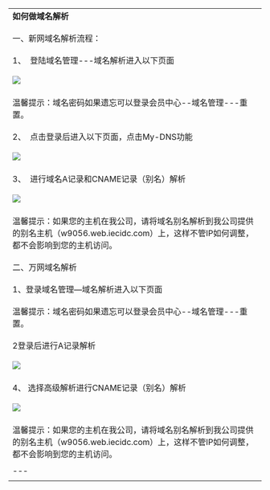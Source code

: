 |   |
|---|
|**如何做域名解析**<br><br>一、新网域名解析流程：<br><br>1、  登陆域名管理---域名解析进入以下页面<br><br>![](file:///C:\Users\zzqss\AppData\Local\Temp\ksohtml8680\wps9.png) <br><br>温馨提示：域名密码如果遗忘可以登录会员中心--域名管理---重置。<br><br>2、  点击登录后进入以下页面，点击My-DNS功能<br><br>![](file:///C:\Users\zzqss\AppData\Local\Temp\ksohtml8680\wps10.png) <br><br>3、  进行域名A记录和CNAME记录（别名）解析<br><br>![](file:///C:\Users\zzqss\AppData\Local\Temp\ksohtml8680\wps11.png) <br><br>温馨提示：如果您的主机在我公司，请将域名别名解析到我公司提供的别名主机（w9056.web.iecidc.com）上，这样不管IP如何调整，都不会影响到您的主机访问。<br><br>二、万网域名解析<br><br>1、登录域名管理—域名解析进入以下页面<br><br>温馨提示：域名密码如果遗忘可以登录会员中心--域名管理---重置。<br><br>2登录后进行A记录解析<br><br>![](file:///C:\Users\zzqss\AppData\Local\Temp\ksohtml8680\wps12.png) <br><br>4、 选择高级解析进行CNAME记录（别名）解析<br><br>![](file:///C:\Users\zzqss\AppData\Local\Temp\ksohtml8680\wps13.png) <br><br>温馨提示：如果您的主机在我公司，请将域名别名解析到我公司提供的别名主机（w9056.web.iecidc.com）上，这样不管IP如何调整，都不会影响到您的主机访问。|
||
|---|
||